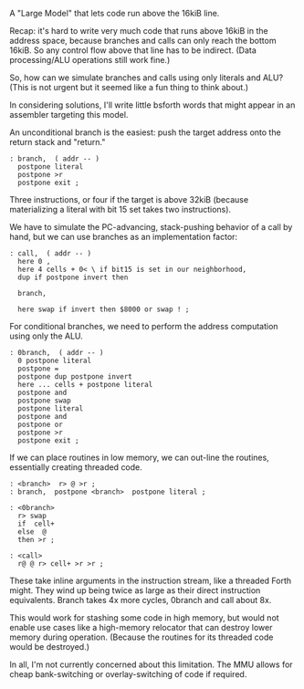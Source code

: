 A "Large Model" that lets code run above the 16kiB line.


Recap: it's hard to write very much code that runs above 16kiB in the address
space, because branches and calls can only reach the bottom 16kiB. So any
control flow above that line has to be indirect. (Data processing/ALU operations
still work fine.)


So, how can we simulate branches and calls using only literals and ALU? (This is
not urgent but it seemed like a fun thing to think about.)

In considering solutions, I'll write little bsforth words that might appear in
an assembler targeting this model.


An unconditional branch is the easiest: push the target address onto the return
stack and "return."

    : branch,  ( addr -- )
      postpone literal
      postpone >r
      postpone exit ;

Three instructions, or four if the target is above 32kiB (because materializing
a literal with bit 15 set takes two instructions).


We have to simulate the PC-advancing, stack-pushing behavior of a call by hand,
but we can use branches as an implementation factor:

    : call,  ( addr -- )
      here 0 ,
      here 4 cells + 0< \ if bit15 is set in our neighborhood,
      dup if postpone invert then

      branch,

      here swap if invert then $8000 or swap ! ;


For conditional branches, we need to perform the address computation using only
the ALU.

    : 0branch,  ( addr -- )
      0 postpone literal
      postpone =
      postpone dup postpone invert
      here ... cells + postpone literal
      postpone and
      postpone swap
      postpone literal
      postpone and
      postpone or
      postpone >r
      postpone exit ;

If we can place routines in low memory, we can out-line the routines,
essentially creating threaded code.

    : <branch>  r> @ >r ;
    : branch,  postpone <branch>  postpone literal ;

    : <0branch>
      r> swap
      if  cell+
      else  @
      then >r ;

    : <call>
      r@ @ r> cell+ >r >r ;

These take inline arguments in the instruction stream, like a threaded Forth
might. They wind up being twice as large as their direct instruction
equivalents. Branch takes 4x more cycles, 0branch and call about 8x. 

This would work for stashing some code in high memory, but would not enable use
cases like a high-memory relocator that can destroy lower memory during
operation. (Because the routines for its threaded code would be destroyed.)


In all, I'm not currently concerned about this limitation. The MMU allows for
cheap bank-switching or overlay-switching of code if required.

